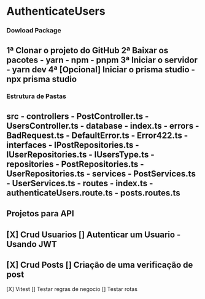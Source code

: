# AuthenticateUsers

### Dowload Package

  1ª Clonar o projeto do GitHub
  2ª Baixar os pacotes
      - yarn
      - npm
      - pnpm
  3ª Iniciar o servidor
      - yarn dev
  4ª [Opcional] Iniciar o prisma studio
      - npx prisma studio
-------------------------------------
### Estrutura de Pastas
  src
    - controllers
      - PostController.ts
      - UsersController.ts
    - database
      - index.ts
    - errors
      - BadRequest.ts
      - DefaultError.ts
      - Error422.ts
    - interfaces
      - IPostRepositories.ts
      - IUserRepositories.ts
      - IUsersType.ts
    - repositories
      - PostRepositories.ts
      - UserRepositories.ts
    - services
      - PostServices.ts
      - UserServices.ts
    - routes
      - index.ts
      - authenticateUsers.route.ts
      - posts.routes.ts
-------------------------------------
## Projetos para API
[X] Crud Usuarios
[] Autenticar um Usuario
    - Usando JWT
-------------------------------------
[X] Crud Posts
[] Criação de uma verificação de post
-------------------------------------
[X] Vitest
[] Testar regras de negocio
[] Testar rotas
